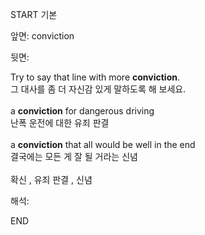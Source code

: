 START
기본

앞면:
conviction


뒷면:
<div>Try to say that line with more <strong>conviction</strong>. </div><div><div>그 대사를 좀 더 자신감 있게 말하도록 해 보세요.</div></div><div><br></div><div><div>a <strong>conviction</strong> for dangerous driving </div><div><div>난폭 운전에 대한 유죄 판결</div></div></div><div><br></div><div><div>a <strong>conviction</strong> that all would be well in the end </div><div><div>결국에는 모든 게 잘 될 거라는 신념</div></div></div><div><br></div><div>확신 , 유죄 판결 , 신념</div>


해석:

END